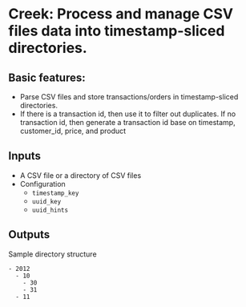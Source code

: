 # Creek: Process and manage CSV files data into timestamp-sliced directories.

## Basic features:

* Parse CSV files and store transactions/orders in timestamp-sliced directories.
* If there is a transaction id, then use it to filter out duplicates. If no
  transaction id, then generate a transaction id base on timestamp, customer_id,
  price, and product

## Inputs

* A CSV file or a directory of CSV files
* Configuration
  * `timestamp_key`
  * `uuid_key`
  * `uuid_hints`

## Outputs

Sample directory structure

```
- 2012
  - 10
    - 30
    - 31
  - 11
```
